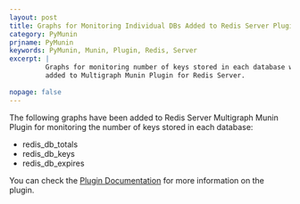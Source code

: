 ```yaml
---
layout: post
title: Graphs for Monitoring Individual DBs Added to Redis Server Plugin
category: PyMunin
prjname: PyMunin
keywords: PyMunin, Munin, Plugin, Redis, Server
excerpt: |
         Graphs for monitoring number of keys stored in each database were 
         added to Multigraph Munin Plugin for Redis Server.
         
nopage: false
---
```


The following graphs have been added to Redis Server Multigraph Munin Plugin 
for monitoring the number of keys stored in each database:
* redis_db_totals
* redis_db_keys
* redis_db_expires 

You can check the [Plugin Documentation](/PyMunin/plugins/redis.html) for more
information on the plugin.


